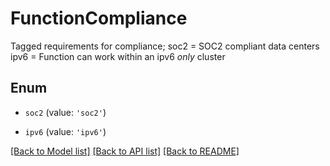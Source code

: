 # FunctionCompliance

Tagged requirements for compliance; soc2 = SOC2 compliant data centers ipv6 = Function can work within an ipv6 *only* cluster 

## Enum

* `soc2` (value: `'soc2'`)

* `ipv6` (value: `'ipv6'`)

[[Back to Model list]](../README.md#documentation-for-models) [[Back to API list]](../README.md#documentation-for-api-endpoints) [[Back to README]](../README.md)
